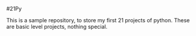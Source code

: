 #21Py

This is a sample repository, to store my first 21 projects of python. These are basic level projects, nothing special.
